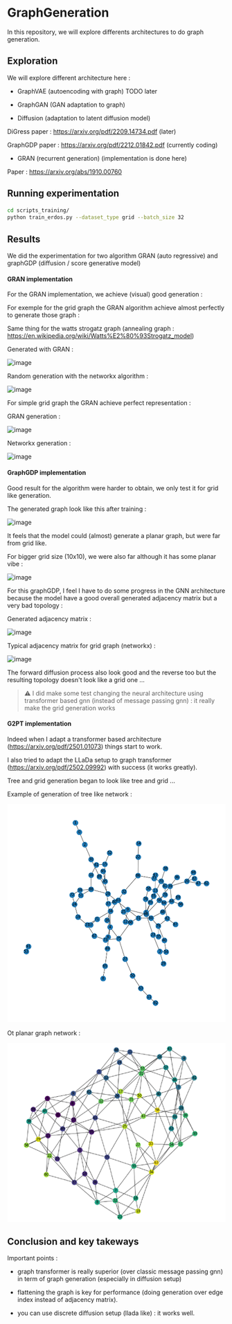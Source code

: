 # GraphGeneration

In this repository, we will explore differents architectures to do graph generation. 

## Exploration

We will explore different architecture here : 

- GraphVAE (autoencoding with graph)
TODO later

- GraphGAN (GAN adaptation to graph)

- Diffusion (adaptation to latent diffusion model)

DiGress paper : https://arxiv.org/pdf/2209.14734.pdf (later)

GraphGDP paper : https://arxiv.org/pdf/2212.01842.pdf (currently coding)

- GRAN (recurrent generation) (implementation is done here)

Paper : https://arxiv.org/abs/1910.00760

## Running experimentation

```bash
cd scripts_training/
python train_erdos.py --dataset_type grid --batch_size 32
```

## Results

We did the experimentation for two algorithm GRAN (auto regressive) and graphGDP (diffusion / score generative model)

#### GRAN implementation

For the GRAN implementation, we achieve (visual) good generation :

For exemple for the grid graph the GRAN algorithm achieve almost perfectly to generate those graph :


Same thing for the watts strogatz graph (annealing graph : https://en.wikipedia.org/wiki/Watts%E2%80%93Strogatz_model)

Generated with GRAN :

![image](https://github.com/Forbu/graphgenerator/assets/11457947/28c76ed1-e0e8-43a5-80b1-b84db4990ae9)

Random generation with the networkx algorithm : 

![image](https://github.com/Forbu/graphgenerator/assets/11457947/1c08121a-753d-4f33-8ab3-44ca36a96c65)


For simple grid graph the GRAN achieve perfect representation :

GRAN generation :

![image](https://github.com/Forbu/graphgenerator/assets/11457947/892612b1-0a8f-407d-9052-643db4bc18dd)


Networkx generation :

![image](https://github.com/Forbu/graphgenerator/assets/11457947/0774de4e-7814-4970-b5c2-7b1681cacc8d)


#### GraphGDP implementation

Good result for the algorithm were harder to obtain, we only test it for grid like generation.

The generated graph look like this after training : 

![image](https://github.com/Forbu/graphgenerator/assets/11457947/f9bd330a-a5e6-4872-af22-5bfaf397f631)

It feels that the model could (almost) generate a planar graph, but were far from grid like.

For bigger grid size (10x10), we were also far although it has some planar vibe :

![image](https://github.com/Forbu/graphgenerator/assets/11457947/1ed4cc8b-6beb-4e18-8efa-915d583420e6)


For this graphGDP, I feel I have to do some progress in the GNN architecture because the model have a good overall generated adjacency matrix
but a very bad topology :

Generated adjacency matrix :

![image](https://github.com/Forbu/graphgenerator/assets/11457947/08cdf146-9212-4121-8c1e-ab222a994959)

Typical adjacency matrix for grid graph (networkx) :

![image](https://github.com/Forbu/graphgenerator/assets/11457947/9c7c5ea4-2a49-4c22-b6a0-64745be23542)

The forward diffusion process also look good and the reverse too but the resulting topology doesn't look like a grid one ...

> ⚠️
> I did make some test changing the neural architecture using transformer based gnn (instead of message passing gnn) : it really make the grid generation works

#### G2PT implementation

Indeed when I adapt a transformer based architecture (https://arxiv.org/pdf/2501.01073) things start to work.

I also tried to adapt the LLaDa setup to graph transformer (https://arxiv.org/pdf/2502.09992) with success (it works greatly).

Tree and grid generation began to look like tree and grid ...

Example of generation of tree like network :

![image](images/graph_auto_epoch_22_1.png)

Ot planar graph network :

![image](images/planar_graph_gen.png)


## Conclusion and key takeways

Important points :

- graph transformer is really superior (over classic message passing gnn) in term of graph generation (especially in diffusion setup)

- flattening the graph is key for performance (doing generation over edge index instead of adjacency matrix).

- you can use discrete diffusion setup (llada like) : it works well.








